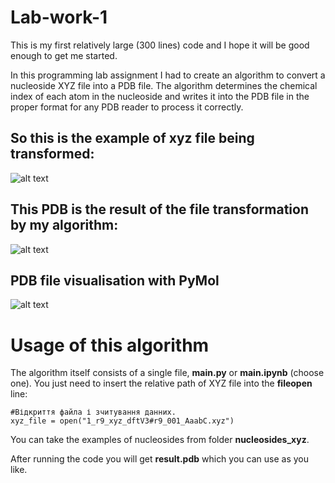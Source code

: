 # Lab-work-1
This is my first relatively large (300 lines) code and I hope it will be good enough to get me started.

In this programming lab assignment I had to create an algorithm to convert a nucleoside XYZ file into a PDB file. The algorithm determines the chemical index of each atom in the nucleoside and writes it into the PDB file in the proper format for any PDB reader to process it correctly.

## So this is the example of xyz file being transformed:
![alt text](https://github.com/fDrilling/Nucleoside-xyz-to-pdb-Lab-work/blob/73b2fcdddcbe54f0edfa91841f7f709c5a944b06/png/File%20taken.png)

## This PDB is the result of the file transformation by my algorithm:
![alt text](https://github.com/fDrilling/Nucleoside-xyz-to-pdb-Lab-work/blob/9a9d92b4033eecdca99006e0d6457c05b381c3d4/png/File%20tranformed.png)

## PDB file visualisation with PyMol
![alt text](https://github.com/fDrilling/Nucleoside-xyz-to-pdb-Lab-work/blob/65d11dcfba275c6a4f3e160c8217a22e77e6fcee/png/Pymol%20visualization.png)


# Usage of this algorithm
The algorithm itself consists of a single file, **main.py** or **main.ipynb** (choose one).
You just need to insert the relative path of XYZ file into the **fileopen** line:
```
#Відкриття файла і зчитування данних. 
xyz_file = open("1_r9_xyz_dftV3#r9_001_AaabC.xyz")
```
You can take the examples of nucleosides from folder **nucleosides_xyz**.    

After running the code you will get **result.pdb** which you can use as you like.

